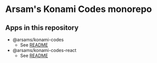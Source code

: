 # Arsam's Konami Codes monorepo

## Apps in this repository

- @arsams/konami-codes
  - See [README](https://github.com/arsamsarabi/konami-codes/blob/main/packages/konami-codes/README.md)
- @arsams/konami-codes-react
  - See [README](https://github.com/arsamsarabi/konami-codes/blob/main/packages/konami-codes-react/README.md)

